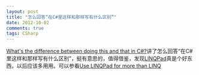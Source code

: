 ```yaml
---
layout: post
title: "怎么回答“在C#里这样和那样写有什么区别”"
date: 2012-10-02
comments: true
tags: CSharp
---
```

<a href="http://blog.filipekberg.se/2012/09/24/whats-the-difference-between-doing-this-and-that-in-c/">What's the difference between doing this and that in C#?</a>讲了怎么回答“在C#里这样和那样写有什么区别”，挺有意思的，值得借鉴，发现<a href="http://www.linqpad.net/">LINQPad</a>真是个好东西，以后应该多用用。可以参看<a href="http://blog.filipekberg.se/2012/09/17/use-linqpad-for-more-than-linq/">Use LINQPad for more than LINQ</a><br /><blockquote></blockquote>